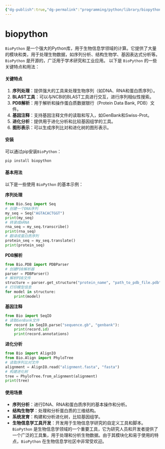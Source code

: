```yaml
---
{"dg-publish":true,"dg-permalink":"programming/python/library/biopython.md","permalink":"/programming/python/library/biopython.md/"}
---
```



# biopython

`BioPython` 是一个强大的Python库，用于生物信息学领域的计算。它提供了大量的模块和类，用于处理生物数据，如序列分析、结构生物学、基因表达式分析等。`BioPython` 是开源的，广泛用于学术研究和工业应用。 以下是 `BioPython` 的一些关键特点和用法：

#### 关键特点

1. **序列处理**：提供强大的工具来处理生物序列（如DNA、RNA和蛋白质序列）。
2. **BLAST工具**：可以与NCBI的BLAST工具进行交互，进行序列相似性搜索。
3. **PDB解析**：用于解析和操作蛋白质数据银行（Protein Data Bank, PDB）文件。
4. **基因注释**：支持基因注释文件的读取和写入，如GenBank和Swiss-Prot。
5. **进化分析**：提供用于进化分析和比较基因组学的工具。
6. **图形表示**：可以生成序列比对和进化树的图形表示。

#### 安装

可以通过pip安装`BioPython`：

```bash
pip install biopython
```

#### 基本用法

以下是一些使用 `BioPython` 的基本示例：

**序列处理**

```python
from Bio.Seq import Seq
# 创建一个DNA序列
my_seq = Seq("AGTACACTGGT")
print(my_seq)
# 转录成mRNA
rna_seq = my_seq.transcribe()
print(rna_seq)
# 翻译成蛋白质序列
protein_seq = my_seq.translate()
print(protein_seq)
```

**PDB解析**

```python
from Bio.PDB import PDBParser
# 创建PDB解析器
parser = PDBParser()
# 解析PDB文件
structure = parser.get_structure("protein_name", "path_to_pdb_file.pdb")
# 打印模型信息
for model in structure:
    print(model)
```

**基因注释**

```python
from Bio import SeqIO
# 读取GenBank文件
for record in SeqIO.parse("sequence.gb", "genbank"):
    print(record.id)
    print(record.annotations)
```

**进化分析**

```python
from Bio import AlignIO
from Bio.Align import PhyloTree
# 读取序列比对文件
alignment = AlignIO.read("alignment.fasta", "fasta")
# 构建进化树
tree = PhyloTree.from_alignment(alignment)
print(tree)
```

#### 使用场景

* **序列分析**：进行DNA、RNA和蛋白质序列的基本操作和分析。
* **结构生物学**：处理和分析蛋白质的三维结构。
* **系统发育**：构建和分析进化树，比较基因组学。
* **生物信息学工具开发**：开发用于生物信息学研究的自定义工具和脚本。 `BioPython` 是生物信息学领域的一个重要工具，它为研究人员和开发者提供了一个广泛的工具集，用于处理和分析生物数据。由于其模块化和易于使用的特点，`BioPython` 在生物信息学社区中非常受欢迎。